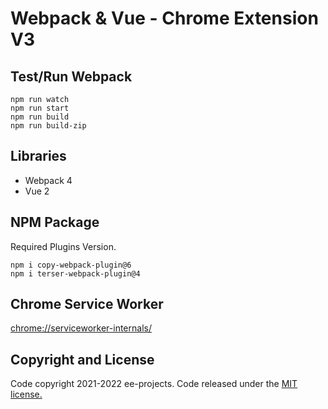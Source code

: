 # Webpack & Vue - Chrome Extension V3

## Test/Run Webpack

```
npm run watch
npm run start
npm run build
npm run build-zip
```

## Libraries

* Webpack 4
* Vue 2

## NPM Package

Required Plugins Version.

```
npm i copy-webpack-plugin@6
npm i terser-webpack-plugin@4
```

## Chrome Service Worker

[chrome://serviceworker-internals/](chrome://serviceworker-internals/)


## Copyright and License

Code copyright 2021-2022 ee-projects. Code released under the [MIT license.](http://www.opensource.org/licenses/MIT)